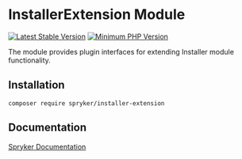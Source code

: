 # InstallerExtension Module
[![Latest Stable Version](https://poser.pugx.org/spryker/installer-extension/v/stable.svg)](https://packagist.org/packages/spryker/installer-extension)
[![Minimum PHP Version](https://img.shields.io/badge/php-%3E%3D%208.2-8892BF.svg)](https://php.net/)

The module provides plugin interfaces for extending Installer module functionality.

## Installation

```
composer require spryker/installer-extension
```

## Documentation

[Spryker Documentation](https://docs.spryker.com)
